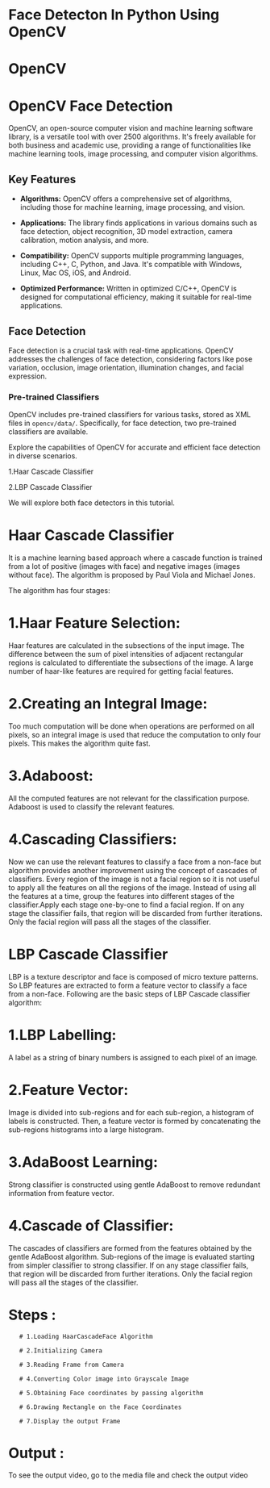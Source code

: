 # Face Detecton In Python Using OpenCV

# OpenCV
# OpenCV Face Detection

OpenCV, an open-source computer vision and machine learning software library, is a versatile tool with over 2500 algorithms. It's freely available for both business and academic use, providing a range of functionalities like machine learning tools, image processing, and computer vision algorithms.

## Key Features

- **Algorithms:** OpenCV offers a comprehensive set of algorithms, including those for machine learning, image processing, and vision.
  
- **Applications:** The library finds applications in various domains such as face detection, object recognition, 3D model extraction, camera calibration, motion analysis, and more.

- **Compatibility:** OpenCV supports multiple programming languages, including C++, C, Python, and Java. It's compatible with Windows, Linux, Mac OS, iOS, and Android.

- **Optimized Performance:** Written in optimized C/C++, OpenCV is designed for computational efficiency, making it suitable for real-time applications.

## Face Detection

Face detection is a crucial task with real-time applications. OpenCV addresses the challenges of face detection, considering factors like pose variation, occlusion, image orientation, illumination changes, and facial expression.

### Pre-trained Classifiers

OpenCV includes pre-trained classifiers for various tasks, stored as XML files in `opencv/data/`. Specifically, for face detection, two pre-trained classifiers are available.

Explore the capabilities of OpenCV for accurate and efficient face detection in diverse scenarios.

1.Haar Cascade Classifier

2.LBP Cascade Classifier

We will explore both face detectors in this tutorial.

# Haar Cascade Classifier

It is a machine learning based approach where a cascade function is trained from a lot of positive (images with face) and negative images (images without face). The algorithm is proposed by Paul Viola and Michael Jones.

The algorithm has four stages:

# 1.Haar Feature Selection:
Haar features are calculated in the subsections of the input image. The difference between the sum of pixel intensities of adjacent rectangular regions is calculated to differentiate the subsections of the image. A large number of haar-like features are required for getting facial features.
# 2.Creating an Integral Image: 
Too much computation will be done when operations are performed on all pixels, so an integral image is used that reduce the computation to only four pixels. This makes the algorithm quite fast.
# 3.Adaboost: 
All the computed features are not relevant for the classification purpose. Adaboost is used to classify the relevant features.
# 4.Cascading Classifiers: 
Now we can use the relevant features to classify a face from a non-face but algorithm provides another improvement using the concept of cascades of classifiers. Every region of the image is not a facial region so it is not useful to apply all the features on all the regions of the image. Instead of using all the features at a time, group the features into different stages of the classifier.Apply each stage one-by-one to find a facial region. If on any stage the classifier fails, that region will be discarded from further iterations. Only the facial region will pass all the stages of the classifier.

# LBP Cascade Classifier 

LBP is a texture descriptor and face is composed of micro texture patterns. So LBP features are extracted to form a feature vector to classify a face from a non-face. Following are the basic steps of LBP Cascade classifier algorithm:

# 1.LBP Labelling:
A label as a string of binary numbers is assigned to each pixel of an image.
# 2.Feature Vector: 
Image is divided into sub-regions and for each sub-region, a histogram of labels is constructed. Then, a feature vector is formed by concatenating the sub-regions histograms into a large histogram.
# 3.AdaBoost Learning:
Strong classifier is constructed using gentle AdaBoost to remove redundant information from feature vector.
# 4.Cascade of Classifier:
The cascades of classifiers are formed from the features obtained by the gentle AdaBoost algorithm. Sub-regions of the image is evaluated starting from simpler classifier to strong classifier. If on any stage classifier fails, that region will be discarded from further iterations. Only the facial region will pass all the stages of the classifier.

# Steps :

       # 1.Loading HaarCascadeFace Algorithm
       
       # 2.Initializing Camera
       
       # 3.Reading Frame from Camera
       
       # 4.Converting Color image into Grayscale Image
       
       # 5.Obtaining Face coordinates by passing algorithm
       
       # 6.Drawing Rectangle on the Face Coordinates
       
       # 7.Display the output Frame

# Output :

To see the output video, go to the media file and check the output video
